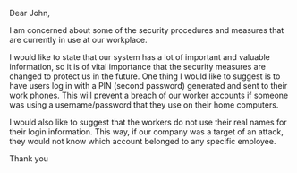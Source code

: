 Dear John,

I am concerned about some of the security procedures and measures that are currently in use at our workplace.

I would like to state that our system has a lot of important and valuable information, so it is of vital importance that the security measures are changed to protect us in the future. One thing I would like to suggest is to have users log in with a PIN (second password) generated and sent to their work phones. This will prevent a breach of our worker accounts if someone was using a username/password that they use on their home computers.

I would also like to suggest that the workers do not use their real names for their login information. This way, if our company was a target of an attack, they would not know which account belonged to any specific employee.

Thank you
